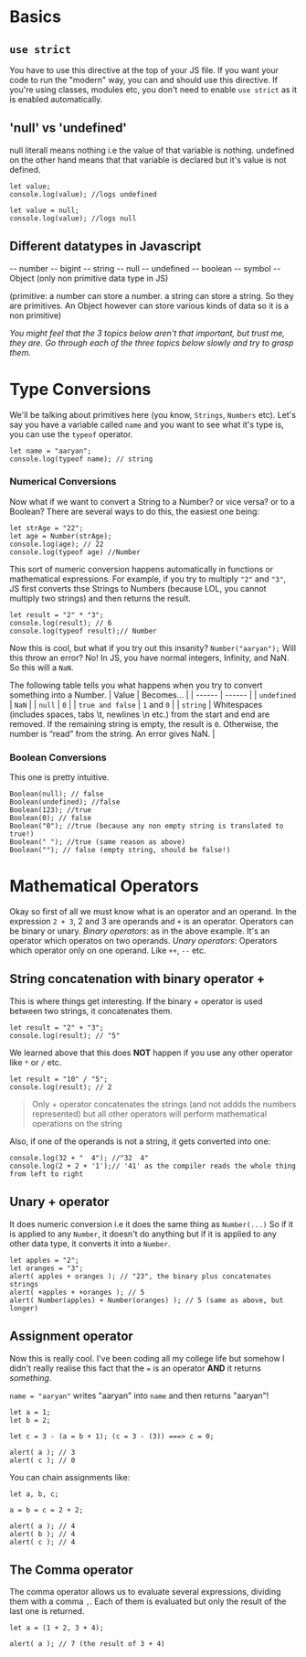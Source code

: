 # Basics
##  `use strict` 
You have to use this directive at the top of your JS file. If you want your code to run the "modern" way, you can and should use this directive. If you're using classes, modules etc, you don't need to enable `use strict` as it is enabled automatically. 

## 'null' vs 'undefined'
null literall means nothing i.e the value of that variable is nothing. undefined on the other hand means that that variable is declared but it's value is not defined.

```
let value;
console.log(value); //logs undefined
```

```
let value = null;
console.log(value); //logs null
```

## Different datatypes in Javascript
-- number
-- bigint
-- string
-- null
-- undefined
-- boolean
-- symbol
-- Object (only non primitive data type in JS)

(primitive: a number can store a number. a string can store a string. So they are primitives. An Object however can store various kinds of data so it is a non primitive)

_You might feel that the 3 topics below aren't that important, but trust me, they are. Go through each of the three topics below slowly and try to grasp them._
# Type Conversions
We'll be talking about primitives here (you know, `Strings`, `Numbers` etc). 
Let's say you have a variable called `name` and you want to see what it's type is, you can use the `typeof` operator.

```
let name = "aaryan";
console.log(typeof name); // string
```
### Numerical Conversions
Now what if we want to convert a String to a Number? or vice versa? or to a Boolean? 
There are several ways to do this, the easiest one being: 
```
let strAge = "22";
let age = Number(strAge);
console.log(age); // 22
console.log(typeof age) //Number
```
This sort of numeric conversion happens automatically in functions or mathematical expressions. For example, if you try to multiply `"2"` and `"3"`, JS first converts thse Strings to Numbers (because LOL, you cannot multiply two strings) and then returns the result. 

``` 
let result = "2" * "3";
console.log(result); // 6
console.log(typeof result);// Number
```

Now this is cool, but what if you try out this insanity?
`Number("aaryan");`
Will this throw an error? No! In JS, you have normal integers, Infinity, and NaN. So this will a `NaN`.

The following table tells you what happens when you try to convert something into a Number.
| Value | Becomes... |
| ------ | ------ |
| `undefined` | `NaN` |
| `null` | `0` |
| `true and false` | `1` and `0` |
| `string` | Whitespaces (includes spaces, tabs \t, newlines \n etc.) from the start and end are removed. If the remaining string is empty, the result is `0`. Otherwise, the number is “read” from the string. An error gives NaN. |

### Boolean Conversions
This one is pretty intuitive. 
```
Boolean(null); // false
Boolean(undefined); //false
Boolean(123); //true
Boolean(0); // false
Boolean("0"); //true (because any non empty string is translated to true!)
Boolean(" "); //true (same reason as above)
Boolean(""); // false (empty string, should be false!)
```

# Mathematical Operators
Okay so first of all we must know what is an operator and an operand. In the expression `2 + 3`, 2 and 3 are operands and `+` is an operator. 
Operators can be binary or unary. 
*Binary operators*: as in the above example. It's an operator which operatos on two operands. 
*Unary operators*: Operators which operator only on one operand. Like `++`, `--` etc.

## String concatenation with binary operator +
This is where things get interesting. 
If the binary + operator is used between two strings, it concatenates them. 
```
let result = "2" + "3";
console.log(result); // "5"
```

We learned above that this does **NOT** happen if you use any other operator like `*` or `/` etc. 
```
let result = "10" / "5";
console.log(result); // 2
```

> Only + operator concatenates the strings (and not addds the numbers represented) but all other operators will perform mathematical operations on the string 

Also, if one of the operands is not a string, it gets converted into one:
```
console.log(32 + "  4"); //"32  4"
console.log(2 + 2 + '1');// '41' as the compiler reads the whole thing from left to right
```

## Unary + operator
It does numeric conversion i.e it does the same thing as `Number(...)`
So if it is applied to any `Number`, it doesn't do anything but if it is applied to any other data type, it converts it into a `Number`. 
```
let apples = "2";
let oranges = "3";
alert( apples + oranges ); // "23", the binary plus concatenates strings
alert( +apples + +oranges ); // 5
alert( Number(apples) + Number(oranges) ); // 5 (same as above, but longer)
```

## Assignment operator
Now this is really cool. I've been coding all my college life but somehow I didn't really realise this fact that the `=` is an operator **AND** it returns _something_.

`name = "aaryan"` writes "aaryan" into `name` and then returns "aaryan"!

```
let a = 1;
let b = 2;

let c = 3 - (a = b + 1); (c = 3 - (3)) ===> c = 0;

alert( a ); // 3
alert( c ); // 0
```

You can chain assignments like: 
```
let a, b, c;

a = b = c = 2 + 2;

alert( a ); // 4
alert( b ); // 4
alert( c ); // 4
```

## The Comma operator
The comma operator allows us to evaluate several expressions, dividing them with a comma `,`. Each of them is evaluated but only the result of the last one is returned.

```
let a = (1 + 2, 3 + 4);

alert( a ); // 7 (the result of 3 + 4)
```







